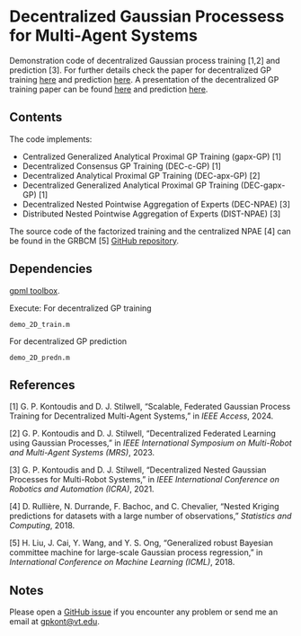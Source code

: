 # Decentralized Gaussian Processess for Multi-Agent Systems

Demonstration code of decentralized Gaussian process training [1,2] and prediction [3]. For further details check the paper for decentralized GP training [here](https://www.georgekontoudis.com/publications/Access24_Kontoudis_DecentralizedGPTraining.pdf) and prediction [here](https://www.georgekontoudis.com/publications/ICRA21_Kontoudis_DistributedNestedGaussianProcesses.pdf). A presentation of the decentralized GP training paper can be found [here](https://youtu.be/8Tz8ande5Gk?si=6xbKSXk0W6og94Ww) and prediction [here](https://youtu.be/kVnQ0uNy-sY).

## Contents

The code implements:
* Centralized Generalized Analytical Proximal GP Training (gapx-GP) [1]
* Decentralized Consensus GP Training (DEC-c-GP) [1]
* Decentralized Analytical Proximal GP Training (DEC-apx-GP) [2]
* Decentralized Generalized Analytical Proximal GP Training (DEC-gapx-GP) [1]
* Decentralized Nested Pointwise Aggregation of Experts (DEC-NPAE) [3]
* Distributed Nested Pointwise Aggregation of Experts (DIST-NPAE) [3]

The source code of the factorized training and the centralized NPAE [4] can be found in the GRBCM [5] [GitHub repository](https://github.com/LiuHaiTao01/GRBCM).

## Dependencies

[gpml toolbox](http://www.gaussianprocess.org/gpml/code/matlab/doc/).

Execute:
For decentralized GP training
```
demo_2D_train.m
```
For decentralized GP prediction
```
demo_2D_predn.m
```

## References

[1] G. P. Kontoudis and D. J. Stilwell, “Scalable, Federated Gaussian Process Training for Decentralized Multi-Agent Systems,” in *IEEE Access*, 2024.

[2] G. P. Kontoudis and D. J. Stilwell, “Decentralized Federated Learning using Gaussian Processes,” in *IEEE International Symposium on Multi-Robot and Multi-Agent Systems (MRS)*, 2023.

[3] G. P. Kontoudis and D. J. Stilwell, “Decentralized Nested Gaussian Processes for Multi-Robot Systems,” in *IEEE International Conference on Robotics and Automation (ICRA)*, 2021.

[4] D. Rullière, N. Durrande, F. Bachoc, and C. Chevalier, “Nested Kriging predictions for datasets with a large number of observations,” *Statistics and Computing*, 2018.

[5] H. Liu, J. Cai, Y. Wang, and Y. S. Ong, “Generalized robust Bayesian committee machine for large-scale Gaussian process regression,” in *International Conference on Machine Learning (ICML)*, 2018.

## Notes

Please open a [GitHub issue](https://github.com/gkontoudis/decentralized-GP/issues) if you encounter any problem or send me an email at gpkont@vt.edu.
